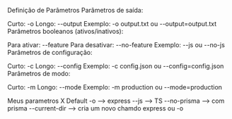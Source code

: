 Definição de Parâmetros
Parâmetros de saída:

Curto: -o
Longo: --output
Exemplo: -o output.txt ou --output=output.txt
Parâmetros booleanos (ativos/inativos):

Para ativar: --feature
Para desativar: --no-feature
Exemplo: --js ou --no-js
Parâmetros de configuração:

Curto: -c
Longo: --config
Exemplo: -c config.json ou --config=config.json
Parâmetros de modo:

Curto: -m
Longo: --mode
Exemplo: -m production ou --mode=production


Meus parametros X Default
-o --> express
--js --> TS
--no-prisma --> com prisma
--current-dir --> cria um novo chamdo express ou -o
